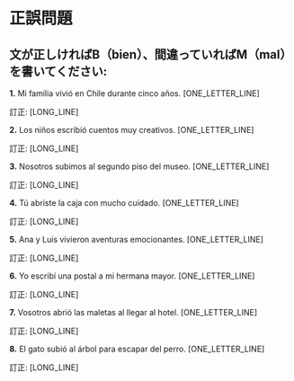 # 正誤問題

## 文が正しければB（bien）、間違っていればM（mal）を書いてください:

**1.** Mi familia vivió en Chile durante cinco años. [ONE_LETTER_LINE]

   訂正: [LONG_LINE]

**2.** Los niños escribió cuentos muy creativos. [ONE_LETTER_LINE]

   訂正: [LONG_LINE]

**3.** Nosotros subimos al segundo piso del museo. [ONE_LETTER_LINE]

   訂正: [LONG_LINE]

**4.** Tú abriste la caja con mucho cuidado. [ONE_LETTER_LINE]

   訂正: [LONG_LINE]

**5.** Ana y Luis vivieron aventuras emocionantes. [ONE_LETTER_LINE]

   訂正: [LONG_LINE]

**6.** Yo escribí una postal a mi hermana mayor. [ONE_LETTER_LINE]

   訂正: [LONG_LINE]

**7.** Vosotros abrió las maletas al llegar al hotel. [ONE_LETTER_LINE]

   訂正: [LONG_LINE]

**8.** El gato subió al árbol para escapar del perro. [ONE_LETTER_LINE]

   訂正: [LONG_LINE]